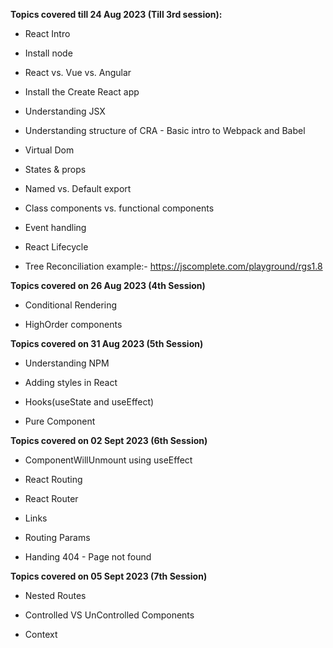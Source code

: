 **Topics covered till 24 Aug 2023 (Till 3rd session):**

- React Intro 

- Install node

- React vs. Vue vs. Angular

- Install the Create React app

- Understanding JSX 

- Understanding structure of CRA - Basic intro to Webpack and Babel

- Virtual Dom

- States & props

- Named vs. Default export

- Class components vs. functional components

- Event handling 

- React Lifecycle

- Tree Reconciliation example:- https://jscomplete.com/playground/rgs1.8

**Topics covered on 26 Aug 2023 (4th Session)**

- Conditional Rendering

- HighOrder components

**Topics covered on 31 Aug 2023 (5th Session)**

- Understanding NPM

- Adding styles in React

- Hooks(useState and useEffect)

- Pure Component

**Topics covered on 02 Sept 2023 (6th Session)**

- ComponentWillUnmount using useEffect

- React Routing

- React Router

- Links

- Routing Params

- Handing 404 - Page not found

**Topics covered on 05 Sept 2023 (7th Session)**

- Nested Routes

- Controlled VS UnControlled Components

- Context

